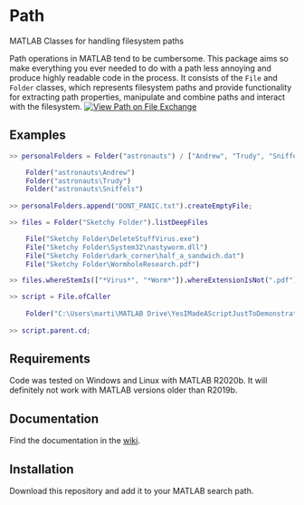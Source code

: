 # Path
 MATLAB Classes for handling filesystem paths

 Path operations in MATLAB tend to be cumbersome. This package aims so make everything you ever needed to do with a path less annoying and produce highly readable code in the process. It consists of the `File` and `Folder` classes, which represents filesystem paths and provide functionality for extracting path properties, manipulate and combine paths and interact with the filesystem. 
 [![View Path on File Exchange](https://www.mathworks.com/matlabcentral/images/matlab-file-exchange.svg)](https://www.mathworks.com/matlabcentral/fileexchange/87552-path)
  
 ## Examples
 ```Matlab
>> personalFolders = Folder("astronauts") / ["Andrew", "Trudy", "Sniffels"]

     Folder("astronauts\Andrew")
     Folder("astronauts\Trudy")
     Folder("astronauts\Sniffels")
     
>> personalFolders.append("DONT_PANIC.txt").createEmptyFile;
``` 
```Matlab
>> files = Folder("Sketchy Folder").listDeepFiles

    File("Sketchy Folder\DeleteStuffVirus.exe")
    File("Sketchy Folder\System32\nastyworm.dll")
    File("Sketchy Folder\dark_corner\half_a_sandwich.dat")
    File("Sketchy Folder\WormholeResearch.pdf")

>> files.whereStemIs(["*Virus*", "*Worm*"]).whereExtensionIsNot(".pdf").copyToFolder("D:\Quarantine");
```
```Matlab
>> script = File.ofCaller
  
    Folder("C:\Users\marti\MATLAB Drive\YesIMadeAScriptJustToDemonstrateThis.m")
    
>> script.parent.cd;
 ```
 
 ## Requirements
 Code was tested on Windows and Linux with MATLAB R2020b. It will definitely not work with MATLAB versions older than R2019b.
 
 ## Documentation
 Find the documentation in the [wiki](https://www.github.com/MartinKoch123/Path/wiki).
 
 ## Installation
 Download this repository and add it to your MATLAB search path.

 
